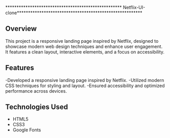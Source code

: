 
**************************************************** Netflix-UI-clone********************************************************
 
## Overview

This project is a responsive landing page inspired by Netflix, designed to showcase modern web design techniques and enhance user engagement. It features a clean layout, interactive elements, and a focus on accessibility.

## Features

-Developed a responsive landing page inspired by Netflix.
-Utilized modern CSS techniques for styling and layout.
-Ensured accessibility and optimized performance across devices.

## Technologies Used

- HTML5
- CSS3
- Google Fonts

 
